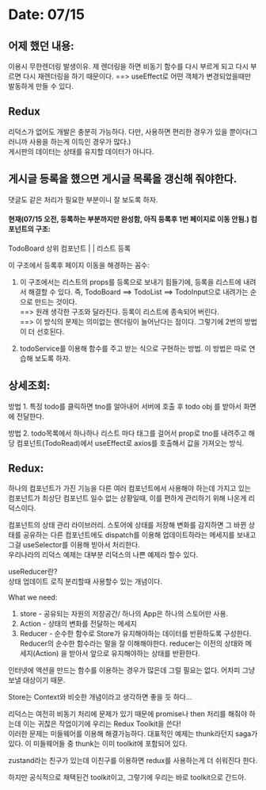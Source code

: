 # Date: 07/15

## 어제 했던 내용:
이용시 무한렌더링 발생이유. 제 렌더링을 하면 비동기 함수를 다시 부르게 되고 다시 부르면 다시 재렌더링을 하기 때문이다. ==> useEffect로 어떤 객체가 변경되었을때만 발동하게 만들 수 있다.   


## Redux
리덕스가 없어도 개발은 충분히 가능하다. 다만, 사용하면 편리한 경우가 있을 뿐이다(그러니까 사용을 하는게 이득인 경우가 많다.)  
게시판의 데이터는 상태를 유지할 데이터가 아니다.  


## 게시글 등록을 했으면 게시글 목록을 갱신해 줘야한다. 
댓글도 같은 처리가 필요한 부분이니 잘 보도록 하자.  
#### 현재(07/15 오전, 등록하는 부분까지만 완성함, 아직 등록후 1번 페이지로 이동 안됨.) 컴포넌트의 구조:
TodoBoard 상위 컴포넌트 
|                                     |
리스트                               등록   

이 구조에서 등록후 페이지 이동을 해경하는 꼼수:  

1. 이 구조에서는 리스트의 props를 등록으로 보내기 힘들기에,  등록을 리스트에 내려서 해결할 수 있다.
  즉, TodoBoard ==> TodoList ==> TodoInput으로 내려가는 순으로 만드는 것이다.    
  ==> 원래 생각한 구조와 달라진다. 등록이 리스트에 종속되어 버린다.   
  ==> 이 방식의 문제는 의미없는 렌더링이 늘어난다는 점이다. 그렇기에 2번의 방법이 더 선호된다.  
  
2. todoService를 이용해 함수를 주고 받는 식으로 구현하는 방법. 
  이 방법은 따로 연습해 보도록 하자.  
  
## 상세조회:
방법 1. 특정 todo를 클릭하면 tno를 알아내어 서버에 호출 후 todo obj 를 받아서 화면에 전달한다.  

방법 2. todo목록에서 하나하나 리스트 마다 태그를 걸어서 prop로 tno를 내려주고 해당 컴포넌트(TodoRead)에서 useEffect로 axios를 호출해서 값을 가져오는 방식.  

## Redux:
하나의 컴포넌트가 가진 기능을 다른 여러 컴포넌트에서 사용해야 하는데 가지고 있는 컴포넌트가 최상단 컴포넌트 일수 없는 상황일때, 이를 편하게 관리하기 위해 나온게 리덕스이다.   

컴포넌트의 상태 관리 라이브러리. 스토어에 상태를 저장해 변화를 감지하면 그 바뀐 상태를 공유하는 다른 컴포넌트에도 dispatch를 이용해 업데이트하라는 메세지를 보내고 그걸  useSelector를 이용해 빋아서 처리한다.        
우리나라의 리덕스 예제는 대부분 리덕스의 나쁜 예제라 할수 있다.    

useReducer란?  
상태 업데이트 로직 분리할때 사용할수 있는 개념이다.  

What we need:
1. store - 공유되는 자원의 저장공간/ 하나의 App은 하나의 스토어만 사용.     
2. Action - 상태의 변화를 전달하는 메세지  
3. Reducer - 순수한 함수로 Store가 유지해야하는 데이터를 반환하도록 구성한다.  
Reducer의 순수한 함수라는 말을 잘 이해해야한다. reducer는 이전의 상태와 메세지(Action) 을 받아서 앞으로 유지해야하는 상태를 반환한다.  

인터넷에 액션을 만드는 함수를 이용하는 경우가 많은데 그럴 필요는 없다. 어차피 그냥 보낼 대상이기 때문.  

Store는 Context와 비슷한 개념이라고 생각하면 좋을 듯 하다...   

리덕스는 여전히 비동기 처리에 문제가 있기 때문에 promise나 then 처리를 해줘야 하는데 이는 귀찮은 작업이기에 우리는 Redux Toolkit을 쓴다!  
이러한 문제는 미들웨어를 이용해 해결가능하다. 대표적인 예제는 thunk라던지 saga가 있다. 이 미들웨어들 중 thunk는 이미 toolkit에 포함되어 있다.   

zustand라는 친구가 있는데 이친구를 이용하면 redux를 사용하는게 더 쉬워진다 한다.  

하지만 공식적으로 채택된건 toolkit이고, 그렇기에 우리는 바로 toolkit으로 간드아.  



